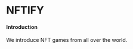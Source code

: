 <!-- <img src="https://user-images.githubusercontent.com/9734978/150770333-d4c300f8-da5e-4b3d-9049-6a2bd5ff7be2.png"  width="700" height="394">

 -->

<!-- # [NFTGAMES](https://teamit.co.kr/)
 -->

# NFTIFY

#### Introduction

We introduce NFT games from all over the world.

<br/>
